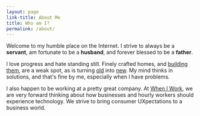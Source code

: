 ```yaml
---
layout: page
link-title: About Me
title: Who am I?
permalink: /about/
---
```


Welcome to my humble place on the Internet. I strive to always be a **servant**, am fortunate to be a **husband**, and forever blessed to be a **father**. 

I love progress and hate standing still. Finely crafted homes, and [building](http://omyfamilyblog.com/2012/04/welcome-to-my-crazy/) [them](http://omyfamilyblog.com/2012/12/our-chalkboard-kitchen-table/), are a weak spot, as is turning [old](http://omyfamilyblog.com/2010/09/upstairs-remodel-before-picture-edition/) into [new](http://omyfamilyblog.com/2012/01/decorate-my-second-story-for-me-will-you/). My mind thinks in solutions, and that's fine by me, especially when I have problems.

I also happen to be working at a pretty great company. At [When I Work](http://wheniwork.com), we are very forward thinking about how businesses and hourly workers should experience technology. We strive to bring consumer UXpectations to a business world.
